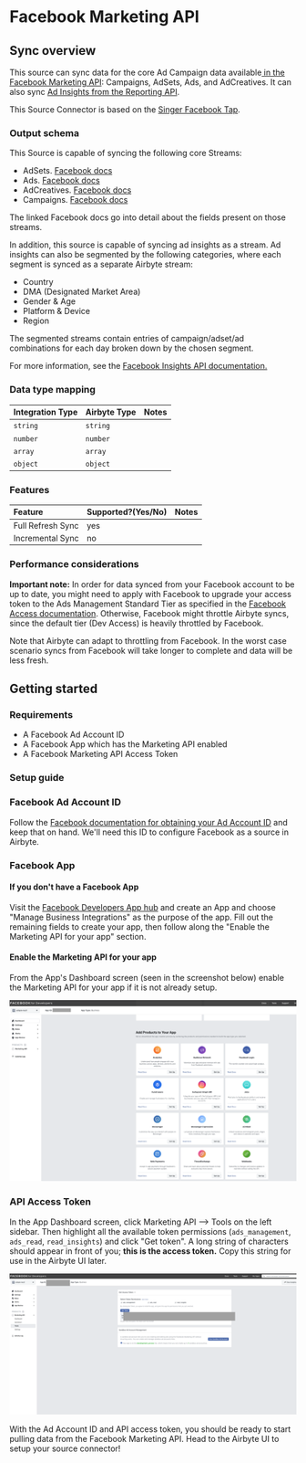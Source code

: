 # Facebook Marketing API

## Sync overview

This source can sync data for the core Ad Campaign data available[ in the Facebook Marketing API](https://developers.facebook.com/docs/marketing-api/campaign-structure): Campaigns, AdSets, Ads, and AdCreatives. It can also sync [Ad Insights from the Reporting API](https://developers.facebook.com/docs/marketing-api/insights).

This Source Connector is based on the [Singer Facebook Tap](https://github.com/singer-io/tap-facebook).

### Output schema

This Source is capable of syncing the following core Streams:

* AdSets. [Facebook docs](https://developers.facebook.com/docs/marketing-api/reference/ad-campaign#fields)
* Ads. [Facebook docs](https://developers.facebook.com/docs/marketing-api/reference/adgroup#fields)
* AdCreatives. [Facebook docs](https://developers.facebook.com/docs/marketing-api/reference/ad-creative#fields)
* Campaigns. [Facebook docs](https://developers.facebook.com/docs/marketing-api/reference/ad-campaign-group#fields)

The linked Facebook docs go into detail about the fields present on those streams.

In addition, this source is capable of syncing ad insights as a stream. Ad insights can also be segmented by the following categories, where each segment is synced as a separate Airbyte stream:

* Country
* DMA \(Designated Market Area\)
* Gender & Age
* Platform & Device
* Region

The segmented streams contain entries of campaign/adset/ad combinations for each day broken down by the chosen segment.

For more information, see the [Facebook Insights API documentation. ](https://developers.facebook.com/docs/marketing-api/reference/adgroup/insights/)

### Data type mapping

| Integration Type | Airbyte Type | Notes |
| :--- | :--- | :--- |
| `string` | `string` |  |
| `number` | `number` |  |
| `array` | `array` |  |
| `object` | `object` |  |

### Features

| Feature | Supported?\(Yes/No\) | Notes |
| :--- | :--- | :--- |
| Full Refresh Sync | yes |  |
| Incremental Sync | no |  |

### Performance considerations

**Important note:** In order for data synced from your Facebook account to be up to date, you might need to apply with Facebook to upgrade your access token to the Ads Management Standard Tier as specified in the [Facebook Access documentation](https://developers.facebook.com/docs/marketing-api/access). Otherwise, Facebook might throttle Airbyte syncs, since the default tier \(Dev Access\) is heavily throttled by Facebook.

Note that Airbyte can adapt to throttling from Facebook. In the worst case scenario syncs from Facebook will take longer to complete and data will be less fresh.

## Getting started

### Requirements

* A Facebook Ad Account ID  
* A Facebook App which has the Marketing API enabled
* A Facebook Marketing API Access Token

### Setup guide

### Facebook Ad Account ID

Follow the [Facebook documentation for obtaining your Ad Account ID](https://www.facebook.com/business/help/1492627900875762) and keep that on hand. We'll need this ID to configure Facebook as a source in Airbyte.

### Facebook App

#### If you don't have a Facebook App

Visit the [Facebook Developers App hub](https://developers.facebook.com/apps/) and create an App and choose "Manage Business Integrations" as the purpose of the app. Fill out the remaining fields to create your app, then follow along the "Enable the Marketing API for your app" section.

#### Enable the Marketing API for your app

From the App's Dashboard screen \(seen in the screenshot below\) enable the Marketing API for your app if it is not already setup.

![](../../.gitbook/assets/facebook_marketing_api.png)

### API Access Token

In the App Dashboard screen, click Marketing API --&gt; Tools on the left sidebar. Then highlight all the available token permissions \(`ads_management`, `ads_read`, `read_insights`\) and click "Get token". A long string of characters should appear in front of you; **this is the access token.** Copy this string for use in the Airbyte UI later.

![](../../.gitbook/assets/facebook_access_token.png)

With the Ad Account ID and API access token, you should be ready to start pulling data from the Facebook Marketing API. Head to the Airbyte UI to setup your source connector!

